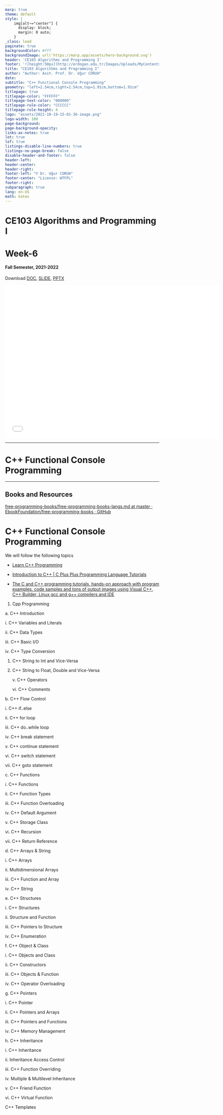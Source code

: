 ```yaml
---
marp: true
theme: default
style: |
    img[alt~="center"] {
      display: block;
      margin: 0 auto;
    }
_class: lead
paginate: true
backgroundColor: #fff
backgroundImage: url('https://marp.app/assets/hero-background.svg')
header: 'CE103 Algorithms and Programming I'
footer: '![height:50px](http://erdogan.edu.tr/Images/Uploads/MyContents/L_379-20170718142719217230.jpg) RTEU CE103 Week-6'
title: "CE103 Algorithms and Programming I"
author: "Author: Asst. Prof. Dr. Uğur CORUH"
date:
subtitle: "C++ Functional Console Programming"
geometry: "left=2.54cm,right=2.54cm,top=1.91cm,bottom=1.91cm"
titlepage: true
titlepage-color: "FFFFFF"
titlepage-text-color: "000000"
titlepage-rule-color: "CCCCCC"
titlepage-rule-height: 4
logo: "assets/2021-10-19-15-01-36-image.png"
logo-width: 100 
page-background:
page-background-opacity:
links-as-notes: true
lot: true
lof: true
listings-disable-line-numbers: true
listings-no-page-break: false
disable-header-and-footer: false
header-left:
header-center:
header-right:
footer-left: "© Dr. Uğur CORUH"
footer-center: "License: WTFPL"
footer-right:
subparagraph: true
lang: en-US 
math: katex
---
```


<!-- _backgroundColor: aquq -->

<!-- _color: orange -->

<!-- paginate: false -->

# CE103 Algorithms and Programming I

# Week-6

#### Fall Semester, 2021-2022

Download [DOC](ce103-week-6-cpp.en.md_doc.pdf), [SLIDE](ce103-week-6-cpp.en.md_slide.pdf), [PPTX](ce103-week-6-cpp.en.md_slide.pptx)

<iframe width=700, height=500 frameBorder=0 src="../ce103-week-6-cpp.en.md_slide.html"></iframe>

---

<!-- paginate: true -->

# C++ Functional Console Programming

---

## Books and Resources

[free-programming-books/free-programming-books-langs.md at master · EbookFoundation/free-programming-books · GitHub](https://github.com/EbookFoundation/free-programming-books/blob/master/books/free-programming-books-langs.md#c-1)

# C++ Functional Console Programming

We will follow the following topics

- [Learn C++ Programming](https://www.programiz.com/cpp-programming)

- [Introduction to C++ | C Plus Plus Programming Language Tutorials](http://www.btechsmartclass.com/cpp-programming/index.php)

- [The C and C++ programming tutorials, hands-on approach with program examples, code samples and tons of output images using Visual C++, C++ Builder, Linux gcc and g++ compilers and IDE](https://www.tenouk.com/cncplusplustutorials.html)





1. Cpp Programming

a. C++ Introduction

 i. C++ Variables and Literals

 ii. C++ Data Types

 iii. C++ Basic I/O

 iv. C++ Type Conversion

1. C++ String to Int and
   Vice-Versa

2. C++ String to Float, Double and
   Vice-Versa
   
   v. C++ Operators
   
   vi. C++ Comments

b. C++ Flow Control

 i. C++ if..else

 ii. C++ for loop

 iii. C++ do..while loop

 iv. C++ break statement

 v. C++ continue statement

 vi. C++ switch statement

 vii. C++ goto statement

c. C++ Functions

 i. C++ Functions

 ii. C++ Function Types

 iii. C++ Function Overloading

 iv. C++ Default Argument

 v. C++ Storage Class

 vi. C++ Recursion

 vii. C++ Return Reference

d. C++ Arrays & String

 i. C++ Arrays

 ii. Multidimensional Arrays

 iii. C++ Function and Array

 iv. C++ String

e. C++ Structures

 i. C++ Structures

 ii. Structure and Function

 iii. C++ Pointers to Structure

 iv. C++ Enumeration

f. C++ Object & Class

 i. C++ Objects and Class

 ii. C++ Constructors

 iii. C++ Objects & Function

 iv. C++ Operator Overloading

g. C++ Pointers

 i. C++ Pointer

 ii. C++ Pointers and Arrays

 iii. C++ Pointers and Functions

 iv. C++ Memory Management

h. C++ Inheritance

 i. C++ Inheritance

 ii. Inheritance Access Control

 iii. C++ Function Overriding

 iv. Multiple & Multilevel Inheritance

 v. C++ Friend Function

 vi. C++ Virtual Function

C++ Templates
